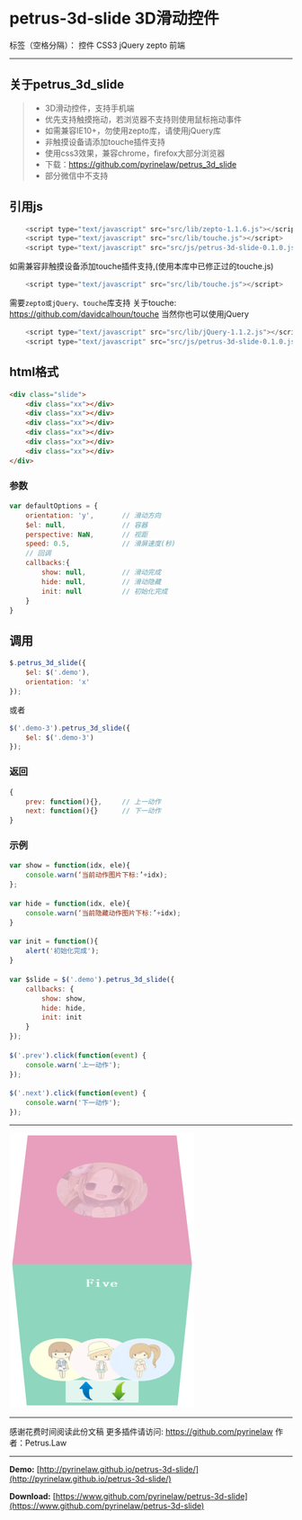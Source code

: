 # petrus-3d-slide 3D滑动控件

标签（空格分隔）： 控件 CSS3 jQuery zepto 前端

---


## 关于petrus_3d_slide

> * 3D滑动控件，支持手机端
> * 优先支持触摸拖动，若浏览器不支持则使用鼠标拖动事件
> * 如需兼容IE10+，勿使用zepto库，请使用jQuery库
> * 非触摸设备请添加touche插件支持
> * 使用css3效果，兼容chrome，firefox大部分浏览器
> * 下载：https://github.com/pyrinelaw/petrus_3d_slide
> * 部分微信中不支持

## 引用js

```javascript
    <script type="text/javascript" src="src/lib/zepto-1.1.6.js"></script>
    <script type="text/javascript" src="src/lib/touche.js"></script>
    <script type="text/javascript" src="src/js/petrus-3d-slide-0.1.0.js"></script>
```

如需兼容非触摸设备添加touche插件支持,(使用本库中已修正过的touche.js)

```javascript
    <script type="text/javascript" src="src/lib/touche.js"></script>
```

需要`zepto或jQuery、touche`库支持
关于touche: https://github.com/davidcalhoun/touche
当然你也可以使用jQuery

```javascript
    <script type="text/javascript" src="src/lib/jQuery-1.1.2.js"></script>
    <script type="text/javascript" src="src/js/petrus-3d-slide-0.1.0.js"></script>
```

## html格式
```html
<div class="slide">
    <div class="xx"></div>
    <div class="xx"></div>
    <div class="xx"></div>
    <div class="xx"></div>
    <div class="xx"></div>
    <div class="xx"></div>
</div>
```

### 参数
```javascript
var defaultOptions = {
	orientation: 'y',		// 滑动方向
	$el: null,				// 容器
	perspective: NaN, 		// 视距
	speed: 0.5,				// 滑屏速度(秒)
	// 回调
	callbacks:{
		show: null,			// 滑动完成
		hide: null,			// 滑动隐藏
		init: null			// 初始化完成
	}
}
```

## 调用
```javascript
$.petrus_3d_slide({
    $el: $('.demo'),
    orientation: 'x'
});
```
或者
```javascript
$('.demo-3').petrus_3d_slide({
    $el: $('.demo-3')
});
```


### 返回
```javascript
{
	prev: function(){},     // 上一动作
	next: function(){}      // 下一动作
}
```

### 示例
```javascript
var show = function(idx, ele){
    console.warn(‘当前动作图片下标:’+idx);
};

var hide = function(idx, ele){
    console.warn(‘当前隐藏动作图片下标:’+idx);
}

var init = function(){
    alert('初始化完成');
}

var $slide = $('.demo').petrus_3d_slide({
    callbacks: {
        show: show,
        hide: hide,
        init: init
    }
});

$('.prev').click(function(event) {
    console.warn('上一动作');
});

$('.next').click(function(event) {
    console.warn('下一动作');
});
```

------
![file-list](res/demo.png)

------
感谢花费时间阅读此份文稿
更多插件请访问: https://github.com/pyrinelaw
作者：Petrus.Law

------

**Demo:** [http://pyrinelaw.github.io/petrus-3d-slide/](http://pyrinelaw.github.io/petrus-3d-slide/)

**Download:** [https://www.github.com/pyrinelaw/petrus-3d-slide](https://www.github.com/pyrinelaw/petrus-3d-slide)
